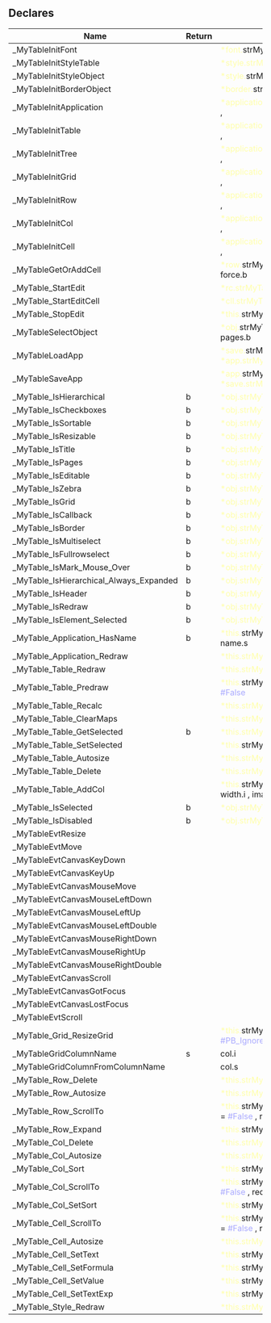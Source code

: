 ## Declares

|Name|Return|Parameter|Comment|
| --- | --- | --- | --- |
|\_MyTableInitFont||<span style="color:#FFFFAA">*font.</span>strMyTableFont , ||
|\_MyTableInitStyleTable||<span style="color:#FFFFAA">*style.strMyTableStyle</span>||
|\_MyTableInitStyleObject||<span style="color:#FFFFAA">*style.</span>strMyTableStyleObject , ||
|\_MyTableInitBorderObject||<span style="color:#FFFFAA">*border.</span>strMyTableBorderObject , ||
|\_MyTableInitApplication||<span style="color:#FFFFAA">*application.</span>strMyTableApplication , ||
|\_MyTableInitTable||<span style="color:#FFFFAA">*application.</span>strMyTableApplication , ||
|\_MyTableInitTree||<span style="color:#FFFFAA">*application.</span>strMyTableApplication , ||
|\_MyTableInitGrid||<span style="color:#FFFFAA">*application.</span>strMyTableApplication , ||
|\_MyTableInitRow||<span style="color:#FFFFAA">*application.</span>strMyTableApplication , ||
|\_MyTableInitCol||<span style="color:#FFFFAA">*application.</span>strMyTableApplication , ||
|\_MyTableInitCell||<span style="color:#FFFFAA">*application.</span>strMyTableApplication , ||
|\_MyTableGetOrAddCell||<span style="color:#FFFFAA">*row.</span>strMyTableRow , idx.i , force.b||
|\_MyTable\_StartEdit||<span style="color:#FFFFAA">*rc.strMyTableRowCol</span>||
|\_MyTable\_StartEditCell||<span style="color:#FFFFAA">*cll.strMyTableCell</span>||
|\_MyTable\_StopEdit||<span style="color:#FFFFAA">*this.</span>strMyTableTable , save.b||
|\_MyTableSelectObject||<span style="color:#FFFFAA">*obj.</span>strMyTableObject , shift.b , pages.b||
|\_MyTableLoadApp||<span style="color:#FFFFAA">*save.</span>strMyTableSaveApplication , <span style="color:#FFFFAA">*app.strMyTableApplication</span>||
|\_MyTableSaveApp||<span style="color:#FFFFAA">*app.</span>strMyTableApplication , <span style="color:#FFFFAA">*save.strMyTableSaveApplication</span>||
|\_MyTable\_IsHierarchical|b|<span style="color:#FFFFAA">*obj.strMyTableObject</span>||
|\_MyTable\_IsCheckboxes|b|<span style="color:#FFFFAA">*obj.strMyTableObject</span>||
|\_MyTable\_IsSortable|b|<span style="color:#FFFFAA">*obj.strMyTableObject</span>||
|\_MyTable\_IsResizable|b|<span style="color:#FFFFAA">*obj.strMyTableObject</span>||
|\_MyTable\_IsTitle|b|<span style="color:#FFFFAA">*obj.strMyTableObject</span>||
|\_MyTable\_IsPages|b|<span style="color:#FFFFAA">*obj.strMyTableObject</span>||
|\_MyTable\_IsEditable|b|<span style="color:#FFFFAA">*obj.strMyTableObject</span>||
|\_MyTable\_IsZebra|b|<span style="color:#FFFFAA">*obj.strMyTableObject</span>||
|\_MyTable\_IsGrid|b|<span style="color:#FFFFAA">*obj.strMyTableObject</span>||
|\_MyTable\_IsCallback|b|<span style="color:#FFFFAA">*obj.strMyTableObject</span>||
|\_MyTable\_IsBorder|b|<span style="color:#FFFFAA">*obj.strMyTableObject</span>||
|\_MyTable\_IsMultiselect|b|<span style="color:#FFFFAA">*obj.strMyTableObject</span>||
|\_MyTable\_IsFullrowselect|b|<span style="color:#FFFFAA">*obj.strMyTableObject</span>||
|\_MyTable\_IsMark\_Mouse\_Over|b|<span style="color:#FFFFAA">*obj.strMyTableObject</span>||
|\_MyTable\_IsHierarchical\_Always\_Expanded|b|<span style="color:#FFFFAA">*obj.strMyTableObject</span>||
|\_MyTable\_IsHeader|b|<span style="color:#FFFFAA">*obj.strMyTableObject</span>||
|\_MyTable\_IsRedraw|b|<span style="color:#FFFFAA">*obj.strMyTableObject</span>||
|\_MyTable\_IsElement\_Selected|b|<span style="color:#FFFFAA">*obj.strMyTableObject</span>||
|\_MyTable\_Application\_HasName|b|<span style="color:#FFFFAA">*this.</span>strMyTableApplication , name.s||
|\_MyTable\_Application\_Redraw||<span style="color:#FFFFAA">*this.strMyTableApplication</span>||
|\_MyTable\_Table\_Redraw||<span style="color:#FFFFAA">*this.strMyTableTable</span>||
|\_MyTable\_Table\_Predraw||<span style="color:#FFFFAA">*this.</span>strMyTableTable , force.b = <span style="color:#AAAAFF">\#False</span>||
|\_MyTable\_Table\_Recalc||<span style="color:#FFFFAA">*this.strMyTableTable</span>||
|\_MyTable\_Table\_ClearMaps||<span style="color:#FFFFAA">*this.strMyTableTable</span>||
|\_MyTable\_Table\_GetSelected|b|<span style="color:#FFFFAA">*this.strMyTableTable</span>||
|\_MyTable\_Table\_SetSelected||<span style="color:#FFFFAA">*this.</span>strMyTableTable , value.b||
|\_MyTable\_Table\_Autosize||<span style="color:#FFFFAA">*this.strMyTableTable</span>||
|\_MyTable\_Table\_Delete||<span style="color:#FFFFAA">*this.strMyTableTable</span>||
|\_MyTable\_Table\_AddCol||<span style="color:#FFFFAA">*this.</span>strMyTableTable , text.s , width.i , image.i = 0 , flags.i = 0||
|\_MyTable\_IsSelected|b|<span style="color:#FFFFAA">*obj.strMyTableObject</span>||
|\_MyTable\_IsDisabled|b|<span style="color:#FFFFAA">*obj.strMyTableObject</span>||
|\_MyTableEvtResize||||
|\_MyTableEvtMove||||
|\_MyTableEvtCanvasKeyDown||||
|\_MyTableEvtCanvasKeyUp||||
|\_MyTableEvtCanvasMouseMove||||
|\_MyTableEvtCanvasMouseLeftDown||||
|\_MyTableEvtCanvasMouseLeftUp||||
|\_MyTableEvtCanvasMouseLeftDouble||||
|\_MyTableEvtCanvasMouseRightDown||||
|\_MyTableEvtCanvasMouseRightUp||||
|\_MyTableEvtCanvasMouseRightDouble||||
|\_MyTableEvtCanvasScroll||||
|\_MyTableEvtCanvasGotFocus||||
|\_MyTableEvtCanvasLostFocus||||
|\_MyTableEvtScroll||||
|\_MyTable\_Grid\_ResizeGrid||<span style="color:#FFFFAA">*this.</span>strMyTableTable , rows.i = <span style="color:#AAAAFF">\#PB\_Ignore</span> , cols.i = <span style="color:#AAAAFF">\#PB\_Ignore</span>||
|\_MyTableGridColumnName|s|col.i||
|\_MyTableGridColumnFromColumnName||col.s||
|\_MyTable\_Row\_Delete||<span style="color:#FFFFAA">*this.strMyTableRow</span>||
|\_MyTable\_Row\_Autosize||<span style="color:#FFFFAA">*this.strMyTableRow</span>||
|\_MyTable\_Row\_ScrollTo||<span style="color:#FFFFAA">*this.</span>strMyTableRow , setSelect.b = <span style="color:#AAAAFF">\#False</span> , redraw.b = <span style="color:#AAAAFF">\#True</span>||
|\_MyTable\_Row\_Expand||<span style="color:#FFFFAA">*this.</span>strMyTableRow , value.b||
|\_MyTable\_Col\_Delete||<span style="color:#FFFFAA">*this.strMyTableCol</span>||
|\_MyTable\_Col\_Autosize||<span style="color:#FFFFAA">*this.strMyTableCol</span>||
|\_MyTable\_Col\_Sort||<span style="color:#FFFFAA">*this.</span>strMyTableCol , sort.i||
|\_MyTable\_Col\_ScrollTo||<span style="color:#FFFFAA">*this.</span>strMyTableCol , setSelect.b = <span style="color:#AAAAFF">\#False</span> , redraw.b = <span style="color:#AAAAFF">\#True</span>||
|\_MyTable\_Col\_SetSort||<span style="color:#FFFFAA">*this.</span>strMyTableCol , value.i||
|\_MyTable\_Cell\_ScrollTo||<span style="color:#FFFFAA">*this.</span>strMyTableCell , setSelect.b = <span style="color:#AAAAFF">\#False</span> , redraw.b = <span style="color:#AAAAFF">\#True</span>||
|\_MyTable\_Cell\_Autosize||<span style="color:#FFFFAA">*this.strMyTableCell</span>||
|\_MyTable\_Cell\_SetText||<span style="color:#FFFFAA">*this.</span>strMyTableCell , value.s||
|\_MyTable\_Cell\_SetFormula||<span style="color:#FFFFAA">*this.</span>strMyTableCell , value.s||
|\_MyTable\_Cell\_SetValue||<span style="color:#FFFFAA">*this.</span>strMyTableCell , value.d||
|\_MyTable\_Cell\_SetTextExp||<span style="color:#FFFFAA">*this.</span>strMyTableCell , value.s||
|\_MyTable\_Style\_Redraw||<span style="color:#FFFFAA">*this.strMyTableStyleObject</span>||


